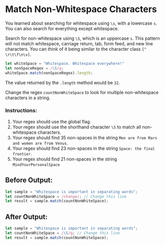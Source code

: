 # Match Non-Whitespace Characters

You learned about searching for whitespace using `\s`, with a lowercase `s`. You can also search for everything except whitespace.

Search for non-whitespace using `\S`, which is an uppercase `s`. This pattern will not match whitespace, carriage return, tab, form feed, and new line characters. You can think of it being similar to the character class `[^ \r\t\f\n\v]`.

```javascript
let whiteSpace = "Whitespace. Whitespace everywhere!"
let nonSpaceRegex = /\S/g;
whiteSpace.match(nonSpaceRegex).length;
```

The value returned by the `.length` method would be `32`.

Change the regex `countNonWhiteSpace` to look for multiple non-whitespace characters in a string.

### Instructions:
1. Your regex should use the global flag.
2. Your regex should use the shorthand character `\S` to match all non-whitespace characters.
3. Your regex should find 35 non-spaces in the string `Men are from Mars and women are from Venus`.
4. Your regex should find 23 non-spaces in the string `Space: the final frontier`.
5. Your regex should find 21 non-spaces in the string `MindYourPersonalSpace`

## Before Output:
```javascript
let sample = "Whitespace is important in separating words";
let countNonWhiteSpace = /change/; // Change this line
let result = sample.match(countNonWhiteSpace);
```

## After Output:
```javascript
let sample = "Whitespace is important in separating words";
let countNonWhiteSpace = /\S/g; // Change this line
let result = sample.match(countNonWhiteSpace);
```
